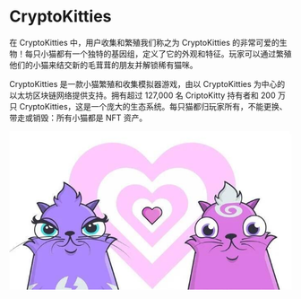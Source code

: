 # CryptoKitties

<p>在 CryptoKitties 中，用户收集和繁殖我们称之为 CryptoKitties 的非常可爱的生物！每只小猫都有一个独特的基因组，定义了它的外观和特征。玩家可以通过繁殖他们的小猫来结交新的毛茸茸的朋友并解锁稀有猫咪。</p>

CryptoKitties 是一款小猫繁殖和收集模拟器游戏，由以 CryptoKitties 为中心的以太坊区块链网络提供支持。拥有超过 127,000 名 CriptoKitty 持有者和 200 万只 CryptoKitties，这是一个庞大的生态系统。每只猫都归玩家所有，不能更换、带走或销毁：所有小猫都是 NFT 资产。

![2.webp](2.webp.jpg)
